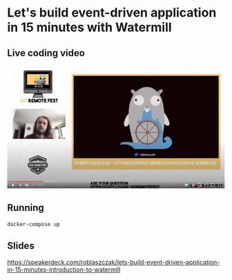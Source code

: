 # Let's build event-driven application in 15 minutes with Watermill

## Live coding video

[![YouTube](youtube-screen.png)](
https://www.youtube.com/watch?v=6Zgi5nUPf70)

## Running

    docker-compose up
  
## Slides

https://speakerdeck.com/roblaszczak/lets-build-event-driven-application-in-15-minutes-introduction-to-watermill
